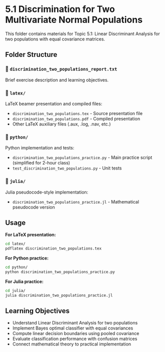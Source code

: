 # 5.1 Discrimination for Two Multivariate Normal Populations

This folder contains materials for Topic 5.1: Linear Discriminant Analysis for two populations with equal covariance matrices.

## Folder Structure

### 📄 `discrimination_two_populations_report.txt`
Brief exercise description and learning objectives.

### 📁 `latex/`
LaTeX beamer presentation and compiled files:
- `discrimination_two_populations.tex` - Source presentation file
- `discrimination_two_populations.pdf` - Compiled presentation
- Other LaTeX auxiliary files (.aux, .log, .nav, etc.)

### 📁 `python/`
Python implementation and tests:
- `discrimination_two_populations_practice.py` - Main practice script (simplified for 2-hour class)
- `test_discrimination_two_populations.py` - Unit tests

### 📁 `julia/`
Julia pseudocode-style implementation:
- `discrimination_two_populations_practice.jl` - Mathematical pseudocode version

## Usage

**For LaTeX presentation:**
```bash
cd latex/
pdflatex discrimination_two_populations.tex
```

**For Python practice:**
```bash
cd python/
python discrimination_two_populations_practice.py
```

**For Julia practice:**
```bash
cd julia/
julia discrimination_two_populations_practice.jl
```

## Learning Objectives

- Understand Linear Discriminant Analysis for two populations
- Implement Bayes optimal classifier with equal covariances
- Compute linear decision boundaries using pooled covariance
- Evaluate classification performance with confusion matrices
- Connect mathematical theory to practical implementation